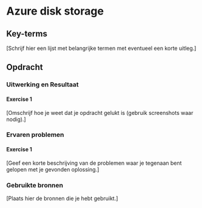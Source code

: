 # Azure disk storage


## Key-terms
[Schrijf hier een lijst met belangrijke termen met eventueel een korte uitleg.]

## Opdracht
### Uitwerking en Resultaat
#### Exercise 1
[Omschrijf hoe je weet dat je opdracht gelukt is (gebruik screenshots waar nodig).]

### Ervaren problemen
#### Exercise 1
[Geef een korte beschrijving van de problemen waar je tegenaan bent gelopen met je gevonden oplossing.]

### Gebruikte bronnen
[Plaats hier de bronnen die je hebt gebruikt.]